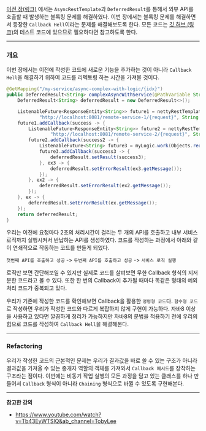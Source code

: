 [이전 장(링크)](https://imprint.tistory.com/241) 에서는 `AsyncRestTemplate`과 `DeferredResult`를 통해서 외부 API를 호출할 때 발생하는 블록킹 문제를 해결하였다.
이번 장에서는 블록킹 문제를 해결하면서 등장한 `Callback Hell`이라는 문제를 해결해보도록 한다.
모든 코드는 [깃 허브 (링크)](https://github.com/roy-zz/webflux)의 테스트 코드에 있으므로 필요하다면 참고하도록 한다.

---

### 개요

이번 장에서는 이전에 작성한 코드에 새로운 기능을 추가하는 것이 아니라 `Callback Hell`을 해결하기 위하여 코드를 리펙토링 하는 시간을 가져볼 것이다.

```java
@GetMapping("/my-service/async-complex-with-logic/{idx}")
public DeferredResult<String> complexAsyncWithService(@PathVariable String idx) {
    DeferredResult<String> deferredResult = new DeferredResult<>();

    ListenableFuture<ResponseEntity<String>> future1 = nettyRestTemplate.getForEntity(
            "http://localhost:8081/remote-service-1/{request}", String.class, idx);
    future1.addCallback(success -> {
        ListenableFuture<ResponseEntity<String>> future2 = nettyRestTemplate.getForEntity(
                "http://localhost:8081/remote-service-2/{request}", String.class, Objects.requireNonNull(success).getBody());
        future2.addCallback(success2 -> {
            ListenableFuture<String> future3 = myLogic.work(Objects.requireNonNull(success2).getBody());
            future3.addCallback(success3 -> {
                deferredResult.setResult(success3);
            }, ex3 -> {
                deferredResult.setErrorResult(ex3.getMessage());
            });
        }, ex2 -> {
            deferredResult.setErrorResult(ex2.getMessage());
        });
    }, ex -> {
        deferredResult.setErrorResult(ex.getMessage());
    });
    return deferredResult;
}
```

우리는 이전에 요청마다 2초의 처리시간이 걸리는 두 개의 API를 호출하고 내부 서비스 로직까지 실행시켜서 반납하는 API를 생성하였다.
코드를 작성하는 과정에서 아래와 같이 연쇄적으로 작동하는 코드를 만들게 되었다.

`첫번째 API를 호출하고 성공` -> `두번째 API를 호출하고 성공` -> `서비스 로직 실행`

로직만 보면 간단해보일 수 있지만 실제로 코드를 살펴보면 무한 Callback 형식의 지저분한 코드라고 볼 수 있다.
또한 한 번의 Callback이 추가될 때마다 똑같은 형태의 예외처리 코드가 중복되고 있다.

우리가 기존에 작성한 코드를 확인해보면 Callback을 활용한 `명령형 코드`다. 
`함수형 코드`로 작성하면 우리가 작성한 코드와 다르게 복잡하지 않게 구현이 가능하다. 
자바8 이상을 사용하고 있다면 깔끔하게 정리가 가능하지만 자바8의 문법을 적용하기 전에 우리의 힘으로 코드를 작성하여 `Callback Hell`을 해결해본다.

---

### Refactoring

우리가 작성한 코드의 근본적인 문제는 우리가 결과값을 바로 쓸 수 있는 구조가 아니라 결과값을 가져올 수 있는 중개자 역할의 객체를 가져와서 `Callback 메서드`를 장착하는 구조라는 점이다. 
이번에는 비동기 작업 실행의 모든 과정을 담고 있는 클래스를 하나 만들어서 `Callback` 형식이 아니라 `Chaining` 형식으로 바뀔 수 있도록 구현해본다.










---

**참고한 강의**

- https://www.youtube.com/watch?v=Tb43EyWTSlQ&ab_channel=TobyLee